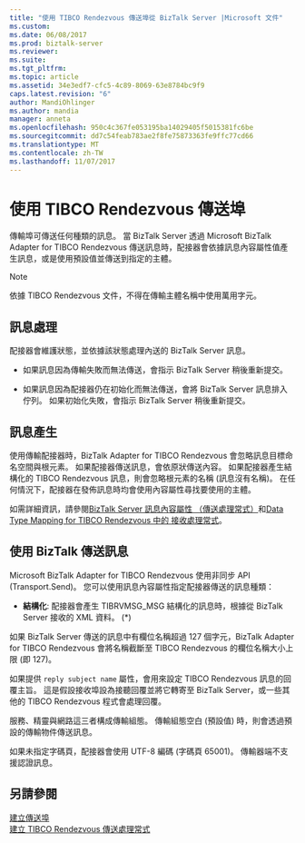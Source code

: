 ```yaml
---
title: "使用 TIBCO Rendezvous 傳送埠從 BizTalk Server |Microsoft 文件"
ms.custom: 
ms.date: 06/08/2017
ms.prod: biztalk-server
ms.reviewer: 
ms.suite: 
ms.tgt_pltfrm: 
ms.topic: article
ms.assetid: 34e3edf7-cfc5-4c89-8069-63e8784bc9f9
caps.latest.revision: "6"
author: MandiOhlinger
ms.author: mandia
manager: anneta
ms.openlocfilehash: 950c4c367fe053195ba14029405f5015381fc6be
ms.sourcegitcommit: dd7c54feab783ae2f8fe75873363fe9ffc77cd66
ms.translationtype: MT
ms.contentlocale: zh-TW
ms.lasthandoff: 11/07/2017
---
```

# <a name="using-tibco-rendezvous-send-ports"></a>使用 TIBCO Rendezvous 傳送埠
傳輸埠可傳送任何種類的訊息。 當 BizTalk Server 透過 Microsoft BizTalk Adapter for TIBCO Rendezvous 傳送訊息時，配接器會依據訊息內容屬性值產生訊息，或是使用預設值並傳送到指定的主體。  
  
> [!NOTE]
>  依據 TIBCO Rendezvous 文件，不得在傳輸主體名稱中使用萬用字元。  
  
## <a name="message-handling"></a>訊息處理  
 配接器會維護狀態，並依據該狀態處理內送的 BizTalk Server 訊息。  
  
-   如果訊息因為傳輸失敗而無法傳送，會指示 BizTalk Server 稍後重新提交。  
  
-   如果訊息因為配接器仍在初始化而無法傳送，會將 BizTalk Server 訊息排入佇列。 如果初始化失敗，會指示 BizTalk Server 稍後重新提交。  
  
## <a name="message-generation"></a>訊息產生  
 使用傳輸配接器時，BizTalk Adapter for TIBCO Rendezvous 會忽略訊息目標命名空間與根元素。 如果配接器傳送訊息，會依原狀傳送內容。 如果配接器產生結構化的 TIBCO Rendezvous 訊息，則會忽略根元素的名稱 (訊息沒有名稱)。 在任何情況下，配接器在發佈訊息時均會使用內容屬性尋找要使用的主體。  
  
 如需詳細資訊，請參閱[BizTalk Server 訊息內容屬性 （傳送處理常式）](../core/biztalk-server-message-context-properties-send-handlers.md)和[Data Type Mapping for TIBCO Rendezvous 中的 接收處理常式](../core/data-type-mapping-for-receive-handlers-in-tibco-rendezvous.md)。  

## <a name="using-biztalk-to-send-messages"></a>使用 BizTalk 傳送訊息
Microsoft BizTalk Adapter for TIBCO Rendezvous 使用非同步 API (Transport.Send)。 您可以使用訊息內容屬性指定配接器傳送的訊息種類：  
  
-   **結構化**: 配接器會產生 TIBRVMSG_MSG 結構化的訊息時，根據從 BizTalk Server 接收的 XML 資料。 (*)  
  
 如果 BizTalk Server 傳送的訊息中有欄位名稱超過 127 個字元，BizTalk Adapter for TIBCO Rendezvous 會將名稱截斷至 TIBCO Rendezvous 的欄位名稱大小上限 (即 127)。  
  
 如果提供 `reply subject name` 屬性，會用來設定 TIBCO Rendezvous 訊息的回覆主旨。 這是假設接收埠設為接聽回覆並將它轉寄至 BizTalk Server，或一些其他的 TIBCO Rendezvous 程式會處理回覆。  
  
 服務、精靈與網路這三者構成傳輸組態。 傳輸組態空白 (預設值) 時，則會透過預設的傳輸物件傳送訊息。  
  
 如果未指定字碼頁，配接器會使用 UTF-8 編碼 (字碼頁 65001)。 傳輸器端不支援認證訊息。  
  
## <a name="see-also"></a>另請參閱  
 [建立傳送埠](../core/creating-send-ports2.md)   
 [建立 TIBCO Rendezvous 傳送處理常式](../core/creating-tibco-rendezvous-send-handlers.md)
